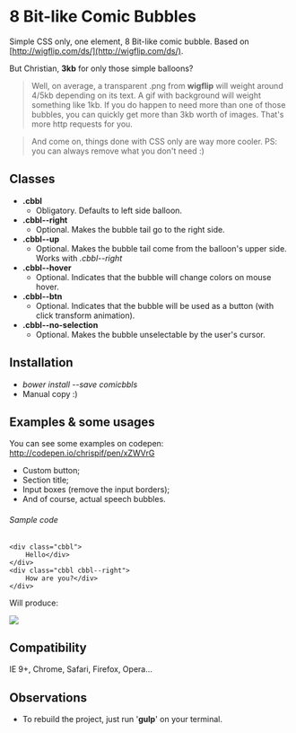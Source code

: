 # 8 Bit-like Comic Bubbles

Simple CSS only, one element, 8 Bit-like comic bubble. Based on [http://wigflip.com/ds/](http://wigflip.com/ds/).


But Christian, **3kb** for only those simple balloons?

> Well, on average, a transparent .png from **wigflip** will weight around 4/5kb depending on its text. A gif with background will weight something like 1kb. If you do happen to need more than one of those bubbles, you can quickly get more than 3kb worth of images. That's more http requests for you. 

> And come on, things done with CSS only are way more cooler. PS: you can always remove what you don't need :)

## Classes
* **.cbbl**
	* Obligatory. Defaults to left side balloon.
* **.cbbl--right**
	* Optional. Makes the bubble tail go to the right side.
* **.cbbl--up**
	* Optional. Makes the bubble tail come from the balloon's upper side. Works with _.cbbl--right_
* **.cbbl--hover**
	* Optional. Indicates that the bubble will change colors on mouse hover.
* **.cbbl--btn**
	* Optional. Indicates that the bubble will be used as a button (with click transform animation).
* **.cbbl--no-selection**
	* Optional. Makes the bubble unselectable by the user's cursor.

## Installation

* _bower install --save comicbbls_
* Manual copy :)

## Examples & some usages

You can see some examples on codepen: http://codepen.io/chrispif/pen/xZWVrG

* Custom button;
* Section title;
* Input boxes (remove the input borders);
* And of course, actual speech bubbles.

###### Sample code
```` 
<div class="cbbl">
	Hello</div>
</div>
<div class="cbbl cbbl--right">
	How are you?</div>
</div>
````
Will produce: 

![](https://raw.githubusercontent.com/kaisermann/comicbubbles/master/comicbubbles.gif)

## Compatibility

IE 9+, Chrome, Safari, Firefox, Opera...

## Observations

* To rebuild the project, just run '**gulp**' on your terminal.